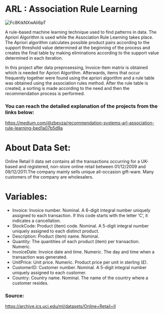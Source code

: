 # ARL : Association Rule Learning

![Fc8KikNXwAIi6pT](https://user-images.githubusercontent.com/81737980/204904777-c4f8ce58-188f-422c-8c89-092c7ec6a863.jpg)

A rule-based machine learning technique used to find patterns in data. The Apriori Algorithm is used while the Association Rule Learning takes place. The Apriori algorithm calculates possible product pairs according to the support threshold value determined at the beginning of the process and creates the final table by making eliminations according to the support value determined in each iteration.

In this project after data preprosessing, Invoice-Item matrix is obtained which is needed for Apriori Algortihm. Afterwards, items that occur frequently together were found using the apriori algorithm and a rule table was obtained using the association rules method. After the rule table is created, a sorting is made according to the need and then the recommendation process is performed.

### You can reach the detailed explanation of the projects from the links below:
https://medium.com/@zbeyza/recommendation-systems-arl-association-rule-learning-bed1a07b5d9a

# About Data Set:
Online Retail II data set contains all the transactions occurring for a UK-based and registered, non-store online retail between 01/12/2009 and 09/12/2011.The company mainly sells unique all-occasion gift-ware. Many customers of the company are wholesalers.

# Variables:
- Invoice: Invoice number. Nominal. A 6-digit integral number uniquely assigned to each transaction. If this code starts with the letter ‘C’, it indicates a cancellation.
- StockCode: Product (item) code. Nominal. A 5-digit integral number uniquely assigned to each distinct product.
- Description: Product (item) name. Nominal.
- Quantity: The quantities of each product (item) per transaction. Numeric.
- InvoiceDate: Invoice date and time. Numeric. The day and time when a transaction was generated.
- UnitPrice: Unit price. Numeric. Product price per unit in sterling (£).
- CustomerID: Customer number. Nominal. A 5-digit integral number uniquely assigned to each customer.
- Country: Country name. Nominal. The name of the country where a customer resides.

### Source: 
https://archive.ics.uci.edu/ml/datasets/Online+Retail+II

